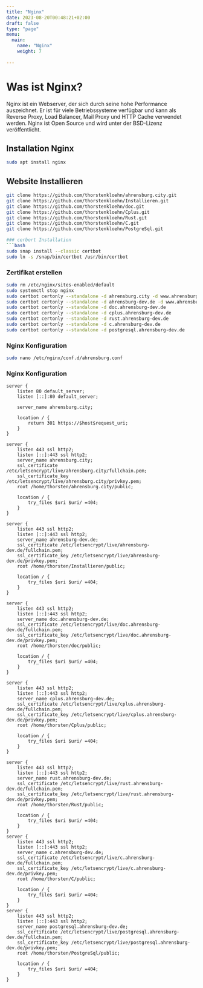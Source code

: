 ```yaml
---
title: "Nginx"
date: 2023-08-20T00:48:21+02:00
draft: false
type: "page"
menu: 
  main:
    name: "Nginx"
    weight: 7
    
---
```


# Was ist Nginx?
Nginx ist ein Webserver, der sich durch seine hohe Performance auszeichnet. Er ist für viele Betriebssysteme verfügbar und kann als Reverse Proxy, Load Balancer, Mail Proxy und HTTP Cache verwendet werden. Nginx ist Open Source und wird unter der BSD-Lizenz veröffentlicht.

## Installation Nginx
```bash
sudo apt install nginx
```
## Website Installieren
```bash
git clone https://github.com/thorstenkloehn/ahrensburg.city.git
git clone https://github.com/thorstenkloehn/Installieren.git
git clone https://github.com/thorstenkloehn/doc.git
git clone https://github.com/thorstenkloehn/Cplus.git
git clone https://github.com/thorstenkloehn/Rust.git
git clone https://github.com/thorstenkloehn/C.git
git clone https://github.com/thorstenkloehn/PostgreSql.git

### cerbort Installation
```bash
sudo snap install --classic certbot
sudo ln -s /snap/bin/certbot /usr/bin/certbot
```

### Zertifikat erstellen
```bash
sudo rm /etc/nginx/sites-enabled/default
sudo systemctl stop nginx
sudo certbot certonly --standalone -d ahrensburg.city -d www.ahrensburg.city
sudo certbot certonly --standalone -d ahrensburg-dev.de -d www.ahrensburg-dev.de
sudo certbot certonly --standalone -d doc.ahrensburg-dev.de 
sudo certbot certonly --standalone -d cplus.ahrensburg-dev.de
sudo certbot certonly --standalone -d rust.ahrensburg-dev.de
sudo certbot certonly --standalone -d c.ahrensburg-dev.de
sudo certbot certonly --standalone -d postgresql.ahrensburg-dev.de
```

### Nginx Konfiguration
```bash
sudo nano /etc/nginx/conf.d/ahrensburg.conf
```
### Nginx Konfiguration
```nginx
server {
    listen 80 default_server;
    listen [::]:80 default_server;

    server_name ahrensburg.city;

    location / {
        return 301 https://$host$request_uri;
    }
}

server {
    listen 443 ssl http2;
    listen [::]:443 ssl http2;
    server_name ahrensburg.city;
    ssl_certificate /etc/letsencrypt/live/ahrensburg.city/fullchain.pem;
    ssl_certificate_key /etc/letsencrypt/live/ahrensburg.city/privkey.pem;
    root /home/thorsten/ahrensburg.city/public;

    location / {
        try_files $uri $uri/ =404;
    }
}

server {
    listen 443 ssl http2;
    listen [::]:443 ssl http2;
    server_name ahrensburg-dev.de;
    ssl_certificate /etc/letsencrypt/live/ahrensburg-dev.de/fullchain.pem;
    ssl_certificate_key /etc/letsencrypt/live/ahrensburg-dev.de/privkey.pem;
    root /home/thorsten/Installieren/public;

    location / {
        try_files $uri $uri/ =404;
    }
}

server {
    listen 443 ssl http2;
    listen [::]:443 ssl http2;
    server_name doc.ahrensburg-dev.de;
    ssl_certificate /etc/letsencrypt/live/doc.ahrensburg-dev.de/fullchain.pem;
    ssl_certificate_key /etc/letsencrypt/live/doc.ahrensburg-dev.de/privkey.pem;
    root /home/thorsten/doc/public;

    location / {
        try_files $uri $uri/ =404;
    }
}

server {
    listen 443 ssl http2;
    listen [::]:443 ssl http2;
    server_name cplus.ahrensburg-dev.de;
    ssl_certificate /etc/letsencrypt/live/cplus.ahrensburg-dev.de/fullchain.pem;
    ssl_certificate_key /etc/letsencrypt/live/cplus.ahrensburg-dev.de/privkey.pem;
    root /home/thorsten/Cplus/public;

    location / {
        try_files $uri $uri/ =404;
    }
}

server {
    listen 443 ssl http2;
    listen [::]:443 ssl http2;
    server_name rust.ahrensburg-dev.de;
    ssl_certificate /etc/letsencrypt/live/rust.ahrensburg-dev.de/fullchain.pem;
    ssl_certificate_key /etc/letsencrypt/live/rust.ahrensburg-dev.de/privkey.pem;
    root /home/thorsten/Rust/public;

    location / {
        try_files $uri $uri/ =404;
    }
}
server {
    listen 443 ssl http2;
    listen [::]:443 ssl http2;
    server_name c.ahrensburg-dev.de;
    ssl_certificate /etc/letsencrypt/live/c.ahrensburg-dev.de/fullchain.pem;
    ssl_certificate_key /etc/letsencrypt/live/c.ahrensburg-dev.de/privkey.pem;
    root /home/thorsten/C/public;

    location / {
        try_files $uri $uri/ =404;
    }
}
server {
    listen 443 ssl http2;
    listen [::]:443 ssl http2;
    server_name postgresql.ahrensburg-dev.de;
    ssl_certificate /etc/letsencrypt/live/postgresql.ahrensburg-dev.de/fullchain.pem;
    ssl_certificate_key /etc/letsencrypt/live/postgresql.ahrensburg-dev.de/privkey.pem;
    root /home/thorsten/PostgreSql/public;

    location / {
        try_files $uri $uri/ =404;
    }
}
```
